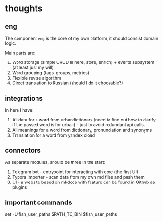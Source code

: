 # thoughts

## eng

The component ```eng``` is the core of my own platform, it should consist domain logic.

Main parts are:

1. Word storage (simple CRUD in here, store, enrich) + events subsystem (at least just my will)
2. Word grouping (tags, groups, metrics)
3. Flexible revise algorithm
4. Direct translation to Russian (should I do it choosable?)

## integrations

In here I have:

1. All data for a word from urbandictionary (need to find out how to clarify if the passed word is for urban) - 
   just to avoid redundant api calls.
2. All meanings for a word from dictionary, pronunciation and synonyms
3. Translation for a word from yandex cloud

## connectors

As separate modules, should be three in the start:

1. Telegram bot - entrypoint for interacting with core (the first UI)
2. Typora importer - scan data from my own md files and push them
3. UI - a website based on mkdocs with feature can be found in Github as plugins

## important commands
set -U fish_user_paths $PATH_TO_BIN $fish_user_paths
